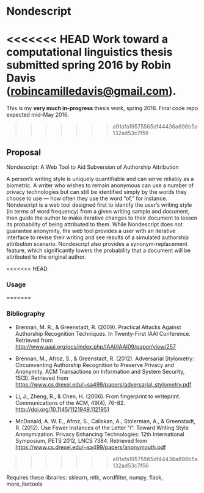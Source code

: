 # Nondescript 

<<<<<<< HEAD
Work toward a computational linguistics thesis submitted spring 2016 by Robin Davis (robincamilledavis@gmail.com).
=======
This is my **very much in-progress** thesis work, spring 2016. Final code repo expected mid-May 2016.
>>>>>>> a91afa19575565df44436a898b5a132ad53c7f56

## Proposal 

Nondescript: A Web Tool to Aid Subversion of Authorship Attribution

A person’s writing style is uniquely quantifiable and can serve reliably as a biometric. A writer who wishes to remain anonymous can use a number of privacy technologies but can still be identified simply by the words they choose to use — how often they use the word “of,” for instance. Nondescript is a web tool designed first to identify the user’s writing style (in terms of word frequency) from a given writing sample and document, then guide the author to make iterative changes to their document to lessen its probability of being attributed to them. While Nondescript does not guarantee anonymity, the web tool provides a user with an iterative interface to revise their writing and see results of a simulated authorship attribution scenario. Nondescript also provides a synonym-replacement feature, which significantly lowers the probability that a document will be attributed to the original author. 
 

<<<<<<< HEAD
### Usage 
=======
### Bibliography

* Brennan, M. R., & Greenstadt, R. (2009). Practical Attacks Against Authorship Recognition Techniques. In Twenty-First IAAI Conference. Retrieved from http://www.aaai.org/ocs/index.php/IAAI/IAAI09/paper/view/257

* Brennan, M., Afroz, S., & Greenstadt, R. (2012). Adversarial Stylometry: Circumventing Authorship Recognition to Preserve Privacy and Anonymity. ACM Transactions on Information and System Security, 15(3). Retrieved from https://www.cs.drexel.edu/~sa499/papers/adversarial_stylometry.pdf

* Li, J., Zheng, R., & Chen, H. (2006). From fingerprint to writeprint. Communications of the ACM, 49(4), 76–82. http://doi.org/10.1145/1121949.1121951

* McDonald, A. W. E., Afroz, S., Caliskan, A., Stolerman, A., & Greenstadt, R. (2012). Use Fewer Instances of the Letter “i”: Toward Writing Style Anonymization. Privacy Enhancing Technologies: 12th International Symposium, PETS 2012, LNCS 7384. Retrieved from https://www.cs.drexel.edu/~sa499/papers/anonymouth.pdf
>>>>>>> a91afa19575565df44436a898b5a132ad53c7f56

Requires these libraries: sklearn, nltk, wordfilter, numpy, flask, more_itertools